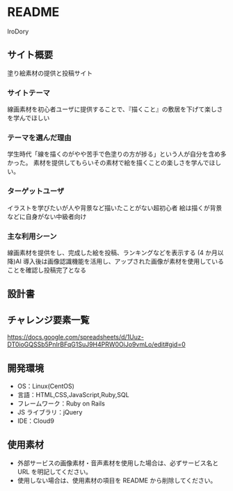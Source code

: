 # README

IroDory

## サイト概要

塗り絵素材の提供と投稿サイト

### サイトテーマ

線画素材を初心者ユーザに提供することで、『描くこと』の敷居を下げて楽しさを学んでほしい

### テーマを選んだ理由

学生時代「線を描くのがやや苦手で色塗りの方が捗る」という人が自分を含め多かった。
素材を提供してもらいその素材で絵を描くことの楽しさを学んでほしい。

### ターゲットユーザ

イラストを学びたいが人や背景など描いたことがない超初心者
絵は描くが背景などに自身がない中級者向け

### 主な利用シーン

線画素材を提供をし、完成した絵を投稿、ランキングなどを表示する
(4 か月以降)AI 導入後は画像認識機能を活用し、アップされた画像が素材を使用していることを確認し投稿完了となる

## 設計書

## チャレンジ要素一覧

https://docs.google.com/spreadsheets/d/1Uuz-DT0ioGQSSb5PnIrBFqG1SuJ9H4PRW0OiJo9vmLo/edit#gid=0

## 開発環境

- OS：Linux(CentOS)
- 言語：HTML,CSS,JavaScript,Ruby,SQL
- フレームワーク：Ruby on Rails
- JS ライブラリ：jQuery
- IDE：Cloud9

## 使用素材

- 外部サービスの画像素材・音声素材を使用した場合は、必ずサービス名と URL を明記してください。
- 使用しない場合は、使用素材の項目を README から削除してください。
